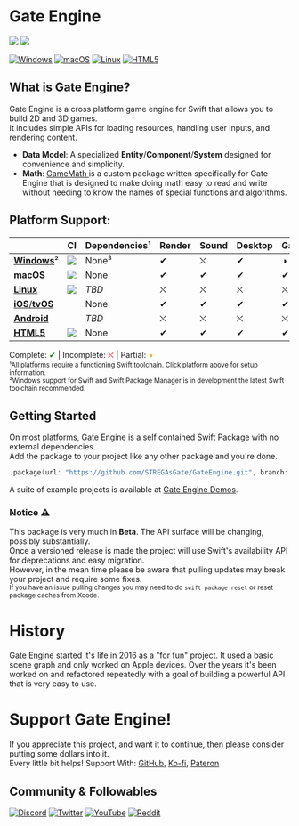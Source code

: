 # Gate Engine

[![](https://img.shields.io/endpoint?url=https%3A%2F%2Fswiftpackageindex.com%2Fapi%2Fpackages%2FSTREGAsGate%2FGateEngine%2Fbadge%3Ftype%3Dplatforms)](https://swiftpackageindex.com/STREGAsGate/GateEngine)
[![](https://img.shields.io/endpoint?url=https%3A%2F%2Fswiftpackageindex.com%2Fapi%2Fpackages%2FSTREGAsGate%2FGateEngine%2Fbadge%3Ftype%3Dswift-versions)](https://swiftpackageindex.com/STREGAsGate/GateEngine)


[![Windows](https://github.com/STREGAsGate/GateEngine/actions/workflows/Windows.yml/badge.svg)](https://github.com/STREGAsGate/GateEngine/actions/workflows/Windows.yml)
[![macOS](https://github.com/STREGAsGate/GateEngine/actions/workflows/macOS.yml/badge.svg)](https://github.com/STREGAsGate/GateEngine/actions/workflows/macOS.yml)
[![Linux](https://github.com/STREGAsGate/GateEngine/actions/workflows/Linux.yml/badge.svg)](https://github.com/STREGAsGate/GateEngine/actions/workflows/Linux.yml)
[![HTML5](https://github.com/STREGAsGate/GateEngine/actions/workflows/HTML5.yml/badge.svg)](https://github.com/STREGAsGate/GateEngine/actions/workflows/HTML5.yml)

## What is Gate Engine?
Gate Engine is a cross platform game engine for Swift that allows you to build 2D and 3D games.</br>
It includes simple APIs for loading resources, handling user inputs, and rendering content.
* **Data Model**: A specialized **Entity**/**Component**/**System** designed for convenience and simplicity.</br>
* **Math**: <a href="https://github.com/STREGAsGate/GameMath" target="_blank"> GameMath </a> 
is a custom package written specifically for Gate Engine that is designed to make doing math easy to read and write without needing to know the names of special functions and algorithms.

## Platform Support:
| | CI | Dependencies¹ | Render | Sound | Desktop | Gamepad | Touch 
|:----------|:----------|:----------|:----------|:----------|:----------|:----------|:----------|
| [**Windows**](https://www.swift.org/getting-started/#on-windows)² | [![](https://img.shields.io/github/actions/workflow/status/STREGAsGate/GateEngine/Windows.yml?label=)](https://github.com/STREGAsGate/GateEngine/actions/workflows/Windows.yml) | None³ | ✔︎ | ⛌ | ✔︎ | ◑ Buggy | ⛌ | 
| [**macOS**]((https://apps.apple.com/us/app/xcode/id497799835)) | [![](https://img.shields.io/github/actions/workflow/status/STREGAsGate/GateEngine/macOS.yml?label=)](https://github.com/STREGAsGate/GateEngine/actions/workflows/macOS.yml) | None | ✔︎ | ✔︎ | ✔︎ | ✔︎ | ✔︎ | 
| [**Linux**](https://www.swift.org/getting-started/#on-linux) | [![](https://img.shields.io/github/actions/workflow/status/STREGAsGate/GateEngine/Linux.yml?label=)](https://github.com/STREGAsGate/GateEngine/actions/workflows/Linux.yml) | *TBD* | ⛌ | ⛌ | ⛌ | ⛌ | ⛌ | 
| [**iOS**/**tvOS**](https://apps.apple.com/us/app/xcode/id497799835) | | None | ✔︎ | ✔︎ | ✔︎ | ✔︎ | ✔︎
| [**Android**](https://github.com/readdle/swift-android-toolchain) | | *TBD* | ⛌ | ⛌ | ⛌ | ⛌ | ⛌
| [**HTML5**](https://book.swiftwasm.org/getting-started/setup.html) | [![](https://img.shields.io/github/actions/workflow/status/STREGAsGate/GateEngine/HTML5.yml?label=)](https://github.com/STREGAsGate/GateEngine/actions/workflows/HTML5.yml) | None | ✔︎| ✔︎ | ✔︎ | ✔︎ | ✔︎ | 


Complete: <span style="color:green">✔︎</span> | Incomplete: <span style="color:red">⛌</span> | Partial: <span style="color:orange">◑</span>
<sub>
</br>¹All platforms require a functioning Swift toolchain. Click platform above for setup information.
</br>²Windows support for Swift and Swift Package Manager is in development the latest Swift toolchain recommended.
</sub>

## Getting Started
On most platforms, Gate Engine is a self contained Swift Package with no external dependencies. </br>
Add the package to your project like any other package and you're done.
```swift
.package(url: "https://github.com/STREGAsGate/GateEngine.git", branch: "main")
```
A suite of example projects is available at <a href="https://github.com/STREGAsGate/GateEngineDemos" target="_blank">Gate Engine Demos</a>.

### Notice ⚠️
This package is very much in **Beta**. The API surface will be changing, possibly substantially.
</br>
Once a versioned release is made the project will use Swift's availability API for deprecations and easy migration.</br>
However, in the mean time please be aware that pulling updates may break your project and require some fixes.
</br>
<sub>If you have an issue pulling changes you may need to do `swift package reset` or reset package caches from Xcode.</sub>

# History
Gate Engine started it's life in 2016 as a "for fun" project. It used a basic scene graph and only worked on Apple devices. Over the years it's been worked on and refactored repeatedly with a goal of building a powerful API that is very easy to use.

# Support Gate Engine!
If you appreciate this project, and want it to continue, then please consider putting some dollars into it.</br>
Every little bit helps! Support With:
<a href="https://github.com/sponsors/STREGAsGate" target="_blank">GitHub</a>,
<a href="https://ko-fi.com/STREGAsGate" target="_blank">Ko-fi</a>,
<a href="https://www.patreon.com/STREGAsGate" target="_blank">Pateron</a>

## Community & Followables
[![Discord](https://img.shields.io/discord/641809158051725322?label=Hang%20Out&logo=Discord&style=social)](https://discord.gg/5JdRJhD)
[![Twitter](https://img.shields.io/twitter/follow/stregasgate?style=social)](https://twitter.com/stregasgate)
[![YouTube](https://img.shields.io/youtube/channel/subscribers/UCBXFkK2B4w9856wBJfCGufg?label=Subscribe&style=social)](https://youtube.com/stregasgate)
[![Reddit](https://img.shields.io/reddit/subreddit-subscribers/stregasgate?style=social)](https://www.reddit.com/r/stregasgate/)
